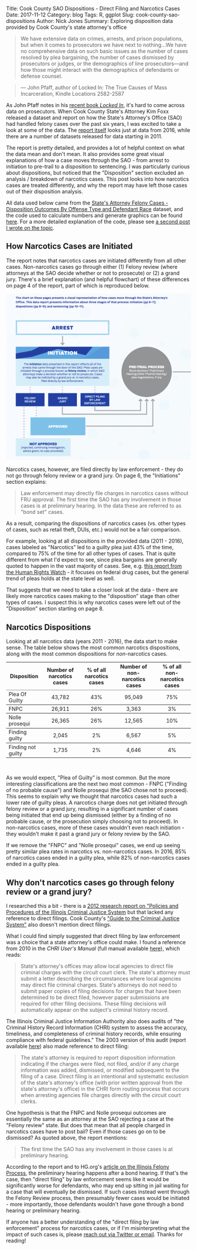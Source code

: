 Title: Cook County SAO Dispositions - Direct Filing and Narcotics Cases
Date: 2017-11-12
Category: blog
Tags: R, ggplot
Slug: cook-county-sao-dispositions
Author: Nick Jones
Summary: Exploring disposition data provided by Cook County's state attorney's office

> We have extensive data on crimes, arrests, and prison populations, but when it comes to prosecutors we have next to nothing...We have no comprehensive data on such basic issues as the number of cases resolved by plea bargaining, the number of cases dismissed by prosecutors or judges, or the demographics of line prosecutors—and how those might interact with the demographics of defendants or defense counsel.

> &mdash; John Pfaff, author of Locked In: The True Causes of Mass Incarceration, Kindle Locations 2582-2587

As John Pfaff notes in his [recent book _Locked In_](https://www.goodreads.com/book/show/29502356-locked-in), it's hard to come across data on prosecutors. When Cook County State's Attorney Kim Foxx released a dataset and report on how the State's Attorney's Office (SAO) had handled felony cases over the past six years, I was excited to take a look at some of the data. The [report itself](https://www.cookcountystatesattorney.org/sites/default/files/files/documents/ccsao-data-report-oct-2017.pdf) looks just at data from 2016, while there are a number of datasets released for data starting in 2011.

The report is pretty detailed, and provides a lot of helpful context on what the data mean and don't mean. It also provides some great visual explanations of how a case moves through the SAO - from arrest to initiation to pre-trail to a disposition to sentencing. I was particularly curious about dispositions, but noticed that the "Disposition" section excluded an analysis / breakdown of narcotics cases. This post looks into how narcotics cases are treated differently, and why the report may have left those cases out of their disposition analysis.

All data used below came from the [State's Attorney Felony Cases - Disposition Outcomes By Offense Type and Defendant Race](https://datacatalog.cookcountyil.gov/Courts/State-s-Attorney-Felony-Cases-Disposition-Outcomes/cqdb-r84f) dataset, and the code used to calculate numbers and generate graphics can be found [here](https://github.com/nrjones8/cook-county-states-attorney/blob/master/analysis.R). For a more detailed explanation of the code, please see [a second post I wrote on the topic](http://nrjones8.me/dplyr-intro-sao-data.html).

## How Narcotics Cases are Initiated
The report notes that narcotics cases are initiated differently from all other cases. Non-narcotics cases go through either (1) Felony review (where attorneys at the SAO decide whether or not to prosecute) or (2) a grand jury. There's a brief explanation (and helpful flowchart) of these differences on page 4 of the report, part of which is reproduced below.

![Case initiation process](images/initiation_process.png "Case initiation process")

Narcotics cases, however, are filed directly by law enforcement - they do not go through felony review or a grand jury. On page 6, the "Initiations" section explains:

> Law enforcement may directly file charges in narcotics cases without FRU approval. The first time the SAO has any involvement in those cases is at preliminary hearing. In the data these are referred to as "bond set" cases.

As a result, comparing the dispositions of narcotics cases (vs. other types of cases, such as retail theft, DUIs, etc.) would not be a fair comparison.

For example, looking at all dispositions in the provided data (2011 - 2016), cases labeled as "Narcotics” led to a guilty plea just 43% of the time, compared to 75% of the time for all other types of cases. That is quite different from what I'd expect to see, since plea bargains are generally quoted to happen in the vast majority of cases. See, e.g. [this report from the Human Rights Watch](https://www.hrw.org/report/2013/12/05/offer-you-cant-refuse/how-us-federal-prosecutors-force-drug-defendants-plead) - it focuses on federal drug cases, but the general trend of pleas holds at the state level as well.

That suggests that we need to take a closer look at the data - there are likely more narcotics cases making to the "disposition” stage than other types of cases. I suspect this is why narcotics cases were left out of the "Disposition” section starting on page 8.
## Narcotics Dispositions
Looking at all narcotics data (years 2011 - 2016), the data start to make sense. The table below shows the most common narcotics dispositions, along with the most common dispositions for _non_-narcotics cases.

<table border=1 frame=void rules=rows>
    <thead>
        <tr>
        <th>Disposition</th>
        <th align="center">Number of narcotics cases</th>
        <th align="center">% of all narcotics cases</th>
        <th align="center">Number of non-narcotics cases</th>
        <th align="center">% of all non-narcotics cases</th>
        </tr>
    </thead>
    <tbody>
    <tr>
        <td>Plea Of Guilty</td>
        <td align="center">43,782</td>
        <td align="center">43%</td>
        <td align="center">95,049</td>
        <td align="center">75%</td>
    </tr>
    <tr>
        <td>FNPC</td>
        <td align="center">26,911</td>
        <td align="center">26%</td>
        <td align="center">3,363</td>
        <td align="center">3%</td>
    </tr>
    <tr>
        <td>Nolle prosequi</td>
        <td align="center">26,365</td>
        <td align="center">26%</td>
        <td align="center">12,565</td>
        <td align="center">10%</td>
    </tr>
    <tr>
        <td>Finding guilty</td>
        <td align="center">2,045</td>
        <td align="center">2%</td>
        <td align="center">6,567</td>
        <td align="center">5%</td>
    </tr>
    <tr>
        <td>Finding not guilty</td>
        <td align="center">1,735</td>
        <td align="center">2%</td>
        <td align="center">4,646</td>
        <td align="center">4%</td>
    </tr>
    </tbody>
</table>

<br />

As we would expect, "Plea of Guilty” is most common. But the more interesting classifications are the next two most common - FNPC ("Finding of no probable cause”) and Nolle prosequi (the SAO chose not to proceed). This seems to explain why we thought that narcotics cases had such a lower rate of guilty pleas. A narcotics charge does not get initiated through felony review or a grand jury, resulting in a significant number of cases being initiated that end up being dismissed (either by a finding of no probable cause, or the prosecution simply choosing not to proceed). In non-narcotics cases, more of these cases wouldn't even reach initiation - they wouldn't make it past a grand jury or felony review by the SAO.

If we remove the "FNPC" and "Nolle prosequi" cases, we end up seeing pretty similar plea rates in narcotics vs. non-narcotics cases. In 2016, 85% of narcotics cases ended in a guilty plea, while 82% of non-narcotics cases ended in a guilty plea.

## Why don't narcotics cases go through felony review or a grand jury?
I researched this a bit - there is a [2012 research report on "Policies and Procedures of the Illinois Criminal Justice System](http://www.icjia.state.il.us/assets/pdf/ResearchReports/Policies_and_Procedures_of_the_Illinois_Criminal_Justice_System_Aug2012.pdf) but that lacked any reference to direct filings. Cook County's ["Guide to the Criminal Justice System"](https://www.cookcountyil.gov/service/guide-criminal-justice-system) also doesn't mention direct filings.

What I could find simply suggested that direct filing by law enforcement was a choice that a state attorney's office could make. I found a reference from 2010 in the _CHRI User's Manual_ (full manual available [here](http://www.isp.state.il.us/docs/5-336e.pdf)), which reads:

> State's attorney's offices may allow local agencies to direct file criminal charges with the circuit court clerk. The state's attorney must submit a letter describing the circumstances where local agencies may direct file criminal charges. State's attorneys do not need to submit paper copies of filing decisions for charges that have been determined to be direct filed, however paper submissions are required for other filing decisions. These filing decisions will automatically appear on the subject's criminal history record.


The Illinois Criminal Justice Information Authority also does audits of "the Criminal History Record Information (CHRI) system to assess the accuracy, timeliness, and completeness of criminal history records, while ensuring compliance with federal guidelines." The 2003 version of this audit (report available [here](http://www.icjia.state.il.us/assets/pdf/bulletins/chriVol2Num7.pdf)) also made reference to direct filing:

> The state's attorney is required to report disposition information indicating if the charges were filed, not filed, and/or if any charge information was added, dismissed, or modified subsequent to the filing of a case. Direct filing is an intentional and systematic exclusion of the state's attorney's office (with prior written approval from the state's attorney's office) in the CHRI form routing process that occurs when arresting agencies file charges directly with the circuit court clerks.

One hypothesis is that the FNPC and Nolle prosequi outcomes are essentially the same as an attorney at the SAO rejecting a case at the "Felony review" state. But does that mean that all people charged in narcotics cases have to post bail? Even if those cases go on to be dismissed? As quoted above, the report mentions:

> The first time the SAO has any involvement in those cases is at preliminary hearing.

According to the report and to HG.org's [article on the Illinois Felony Process](https://www.hg.org/article.asp?id=5008), the preliminary hearing happens after a bond hearing. If that's the case, then "direct filing" by law enforcement seems like it would be significantly worse for defendants, who may end up sitting in jail waiting for a case that will eventually be dismissed. If such cases instead went through the Felony Review process, then presumably fewer cases would be initiated - more importantly, those defendants wouldn't have gone through a bond hearing or preliminary hearing.

If anyone has a better understanding of the "direct filing by law enforcement" process for narcotics cases, or if I'm misinterpreting what the impact of such cases is, please [reach out via Twitter or email](http://nrjones8.me/about.html). Thanks for reading!
